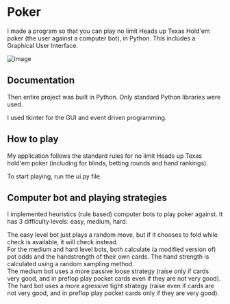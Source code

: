 # Poker
I made a program so that you can play no limit Heads up Texas Hold'em poker (the user against a computer bot), in Python. 
This includes a Graphical User Interface.

![image](https://github.com/flavieq88/poker/assets/166056837/e2fb3260-1384-44fd-9eb9-e966a97f0987)

## Documentation
Then entire project was built in Python. Only standard Python libraries were used.

I used tkinter for the GUI and event driven programming.
 

## How to play
My application follows the standard rules for no limit Heads up Texas hold'em poker (including for blinds, betting rounds and hand rankings). 

To start playing, run the ui.py file.

## Computer bot and playing strategies
I implemented heuristics (rule based) computer bots to play poker against. 
It has 3 difficulty levels: easy, medium, hard.

The easy level bot just plays a random move, but if it chooses to fold while check is available, it will check instead.
<br>
For the medium and hard level bots, both calculate (a modified version of) pot odds and the handstrength of their own cards. The hand strength is calculated using a random sampling method.
<br>
The medium bot uses a more passive loose strategy (raise only if cards very good, and in preflop play pocket cards even if they are not very good).
The hard bot uses a more agressive tight strategy (raise even if cards are not very good, and in preflop play pocket cards only if they are very good).

